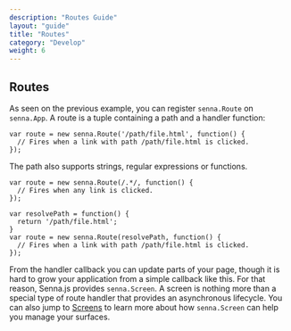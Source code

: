 ```yaml
---
description: "Routes Guide"
layout: "guide"
title: "Routes"
category: "Develop"
weight: 6
---
```


<article id="Routes">

## Routes

As seen on the previous example, you can register `senna.Route` on `senna.App`. A route is a tuple containing a path and a handler function:


```
var route = new senna.Route('/path/file.html', function() {
  // Fires when a link with path /path/file.html is clicked.
});
```


The path also supports strings, regular expressions or functions.


```
var route = new senna.Route(/.*/, function() {
  // Fires when any link is clicked.
});
```



```
var resolvePath = function() {
  return '/path/file.html';
}
var route = new senna.Route(resolvePath, function() {
  // Fires when a link with path /path/file.html is clicked.
});
```


From the handler callback you can update parts of your page, though it is hard to grow your application from a simple callback like this. For that reason, Senna.js provides `senna.Screen`. A screen is nothing more than a special type of route handler that provides an asynchronous lifecycle. You can also jump to [Screens](/docs/fullyFunctional/screens.html) to learn more about how `senna.Screen` can help you manage your surfaces.

</article>
